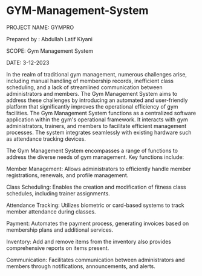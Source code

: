 # GYM-Management-System

PROJECT NAME: GYMPRO

Prepared by : Abdullah Latif Kiyani

SCOPE: Gym Management System

DATE:    3-12-2023


In the realm of traditional gym management, numerous challenges arise, including manual handling of membership records, inefficient class scheduling, and a lack of streamlined
communication between administrators and members. The Gym Management System aims to address these challenges by introducing an automated and user-friendly platform that 
significantly improves the operational efficiency of gym facilities.
The Gym Management System functions as a centralized software application within the gym's operational framework. It interacts with gym administrators, trainers, and members 
to facilitate efficient management processes. The system integrates seamlessly with existing hardware such as attendance tracking devices.

The Gym Management System encompasses a range of functions to address the diverse needs of gym management. Key functions include:

Member Management: Allows administrators to efficiently handle member registrations, renewals, and profile management.

Class Scheduling: Enables the creation and modification of fitness class schedules, including trainer assignments.

Attendance Tracking: Utilizes biometric or card-based systems to track member attendance during classes.

Payment: Automates the payment process, generating invoices based on membership plans and additional services.

Inventory: Add and remove items from the inventory also provides comprehensive reports on items present.

Communication: Facilitates communication between administrators and members through notifications, announcements, and alerts.
